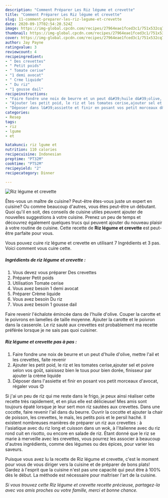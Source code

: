 ```yaml
---
description: "Comment Préparer Les Riz légume et crevette"
title: "Comment Préparer Les Riz légume et crevette"
slug: 11-comment-preparer-les-riz-legume-et-crevette
date: 2020-09-17T02:54:20.524Z
image: https://img-global.cpcdn.com/recipes/27964eae1fced3c1/751x532cq70/riz-legume-et-crevette-photo-principale-de-la-recette.jpg
thumbnail: https://img-global.cpcdn.com/recipes/27964eae1fced3c1/751x532cq70/riz-legume-et-crevette-photo-principale-de-la-recette.jpg
cover: https://img-global.cpcdn.com/recipes/27964eae1fced3c1/751x532cq70/riz-legume-et-crevette-photo-principale-de-la-recette.jpg
author: Jay Payne
ratingvalue: 3
reviewcount: 4
recipeingredient:
- " Des crevettes"
- " Petit poids"
- " Tomate cerise"
- "1 demi avocat"
- " Crme liquide"
- " Du riz"
- "1 gousse dail"
recipeinstructions:
- "Faire fondre une noix de beurre et un peut d&#39;huile d&#39;olive, mettre l&#39;ail et les crevettes, faite revenir"
- "Ajouter les petit poid, le riz et les tomates cerise,ajouter sel et poivre selon vos goût, saisissez bien le tous pour bien dorée, finisseur par ajouter la crème liquide"
- "Déposer dans l&#39;assiette et finir en posant vos petit morceaux d&#39;avocat, régaler vous 😊"
categories:
- Resep
tags:
- riz
- lgume
- et

katakunci: riz lgume et 
nutrition: 110 calories
recipecuisine: Indonesian
preptime: "PT32M"
cooktime: "PT52M"
recipeyield: "2"
recipecategory: Dinner

---
```



![Riz légume et crevette](https://img-global.cpcdn.com/recipes/27964eae1fced3c1/751x532cq70/riz-legume-et-crevette-photo-principale-de-la-recette.jpg)

Êtes-vous un maître de cuisine? Peut-être êtes-vous juste un expert en cuisine? Ou comme beaucoup d'autres, vous êtes peut-être un débutant. Quoi qu'il en soit, des conseils de cuisine utiles peuvent ajouter de nouvelles suggestions à votre cuisine. Prenez un peu de temps et découvrez également quelques trucs qui peuvent ajouter du nouveau plaisir à votre routine de cuisine. Cette recette de <strong> Riz légume et crevette </strong> est peut-être parfaite pour vous.

<!--inarticleads1-->

Vous pouvez cuire riz légume et crevette en utilisant 7 Ingrédients et 3 pas. Voici comment vous cuire cette.

##### Ingrédients de riz légume et crevette :

1. Vous devez vous préparer  Des crevettes
1. Préparer  Petit poids
1. Utilisation  Tomate cerise
1. Vous avez besoin 1 demi avocat
1. Préparer  Crème liquide
1. Vous avez besoin  Du riz
1. Vous avez besoin 1 gousse dail


Faire revenir l&#39;échalote émincée dans de l&#39;huile d&#39;olive. Couper la carotte et le poivrons en lamelles de taille moyenne. Ajouter la carotte et le poivron dans la casserole. Le riz sauté aux crevettes est probablement ma recette préférée lorsque je ne sais pas quoi cuisiner. 

<!--inarticleads2-->

##### Riz légume et crevette pas à pas :

1. Faire fondre une noix de beurre et un peut d&#39;huile d&#39;olive, mettre l&#39;ail et les crevettes, faite revenir
1. Ajouter les petit poid, le riz et les tomates cerise,ajouter sel et poivre selon vos goût, saisissez bien le tous pour bien dorée, finisseur par ajouter la crème liquide
1. Déposer dans l&#39;assiette et finir en posant vos petit morceaux d&#39;avocat, régaler vous 😊


Si j&#39;ai un peu de riz qui me reste dans le frigo, je peux ainsi réaliser cette recette très rapidement, et en plus elle est délicieuse! Mes amis sont toujours épaté lorsque je leur sert mon riz sautées aux crevettes. Dans une cocotte, faire revenir l&#39;ail dans du beurre. Ouvrir la cocotte et ajouter la chair de poisson, les crevettes, le maïs, les petits pois et le persil haché. Il existent nombreuses manières de préparer un riz aux crevettes : à l&#39;asiatique avec du riz long et cuisson dans un wok, à l&#39;italienne avec du riz rond cuit en risotto, ou encore en salade de riz. Étant donné que le riz se marie à merveille avec les crevettes, vous pourrez les associer à beaucoup d&#39;autres ingrédients, comme des légumes ou des épices, pour varier les saveurs. 

<!--inarticleads1-->

<p>
Puisque vous avez lu la recette de Riz légume et crevette, c'est le moment pour vous de vous diriger vers la cuisine et de préparer de bons plats! Gardez à l'esprit que la cuisine n'est pas une capacité qui peut être à 100% dès le début. La méthode est nécessaire pour maîtriser l'art de la cuisine.
</p>

<p>
<i>Si vous trouvez cette Riz légume et crevette recette précieuse, partagez-la avec vos amis proches ou votre famille, merci et bonne chance.</i>
</p>
